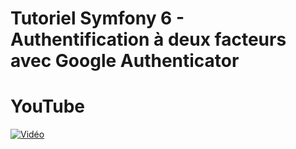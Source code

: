 # Tutoriel Symfony 6 - Authentification à deux facteurs avec Google Authenticator

# YouTube

[![Vidéo](https://i3.ytimg.com/vi/mQ2ouZJhsVk/maxresdefault.jpg)](https://www.youtube.com/watch?v=mQ2ouZJhsVk)
